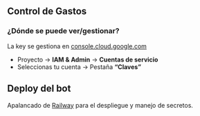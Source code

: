 ## Control de Gastos

### ¿Dónde se puede ver/gestionar?

La key se gestiona en [console.cloud.google.com](https://console.cloud.google.com)

- Proyecto → **IAM & Admin** → **Cuentas de servicio**
- Seleccionas tu cuenta → Pestaña **“Claves”**


## Deploy del bot
Apalancado de [Railway](https://railway.com/dashboard) para el despliegue y manejo de secretos.


